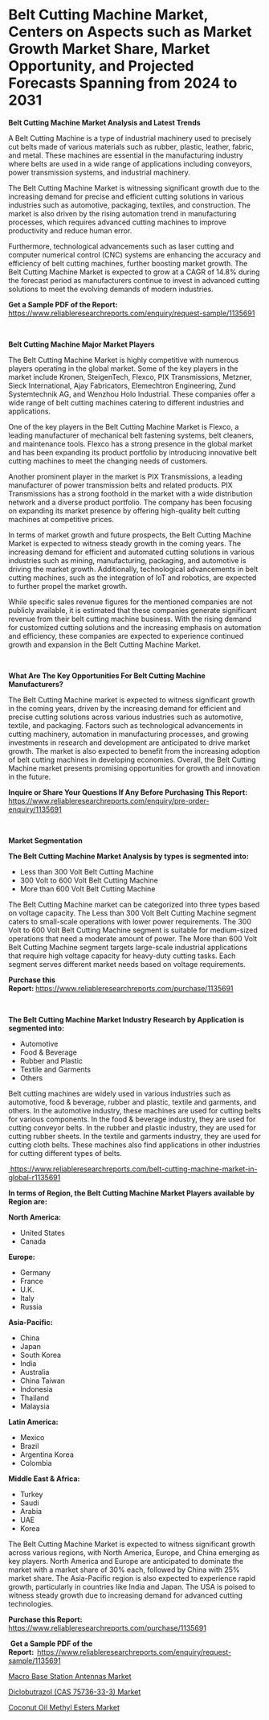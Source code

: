 <p><h1>Belt Cutting Machine Market, Centers on Aspects such as Market Growth Market Share, Market Opportunity, and Projected Forecasts Spanning from 2024 to 2031</h1></p><p><strong>Belt Cutting Machine Market Analysis and Latest Trends</strong></p>
<p><p>A Belt Cutting Machine is a type of industrial machinery used to precisely cut belts made of various materials such as rubber, plastic, leather, fabric, and metal. These machines are essential in the manufacturing industry where belts are used in a wide range of applications including conveyors, power transmission systems, and industrial machinery.</p><p>The Belt Cutting Machine Market is witnessing significant growth due to the increasing demand for precise and efficient cutting solutions in various industries such as automotive, packaging, textiles, and construction. The market is also driven by the rising automation trend in manufacturing processes, which requires advanced cutting machines to improve productivity and reduce human error.</p><p>Furthermore, technological advancements such as laser cutting and computer numerical control (CNC) systems are enhancing the accuracy and efficiency of belt cutting machines, further boosting market growth. The Belt Cutting Machine Market is expected to grow at a CAGR of 14.8% during the forecast period as manufacturers continue to invest in advanced cutting solutions to meet the evolving demands of modern industries.</p></p>
<p><strong>Get a Sample PDF of the Report:&nbsp;</strong> <a href="https://www.reliableresearchreports.com/enquiry/request-sample/1135691">https://www.reliableresearchreports.com/enquiry/request-sample/1135691</a></p>
<p>&nbsp;</p>
<p><strong>Belt Cutting Machine Major Market Players</strong></p>
<p><p>The Belt Cutting Machine Market is highly competitive with numerous players operating in the global market. Some of the key players in the market include Kronen, SteigenTech, Flexco, PIX Transmissions, Metzner, Sieck International, Ajay Fabricators, Elemechtron Engineering, Zund Systemtechnik AG, and Wenzhou Holo Industrial. These companies offer a wide range of belt cutting machines catering to different industries and applications.</p><p>One of the key players in the Belt Cutting Machine Market is Flexco, a leading manufacturer of mechanical belt fastening systems, belt cleaners, and maintenance tools. Flexco has a strong presence in the global market and has been expanding its product portfolio by introducing innovative belt cutting machines to meet the changing needs of customers.</p><p>Another prominent player in the market is PIX Transmissions, a leading manufacturer of power transmission belts and related products. PIX Transmissions has a strong foothold in the market with a wide distribution network and a diverse product portfolio. The company has been focusing on expanding its market presence by offering high-quality belt cutting machines at competitive prices.</p><p>In terms of market growth and future prospects, the Belt Cutting Machine Market is expected to witness steady growth in the coming years. The increasing demand for efficient and automated cutting solutions in various industries such as mining, manufacturing, packaging, and automotive is driving the market growth. Additionally, technological advancements in belt cutting machines, such as the integration of IoT and robotics, are expected to further propel the market growth.</p><p>While specific sales revenue figures for the mentioned companies are not publicly available, it is estimated that these companies generate significant revenue from their belt cutting machine business. With the rising demand for customized cutting solutions and the increasing emphasis on automation and efficiency, these companies are expected to experience continued growth and expansion in the Belt Cutting Machine Market.</p></p>
<p>&nbsp;</p>
<p><strong>What Are The Key Opportunities For Belt Cutting Machine Manufacturers?</strong></p>
<p><p>The Belt Cutting Machine market is expected to witness significant growth in the coming years, driven by the increasing demand for efficient and precise cutting solutions across various industries such as automotive, textile, and packaging. Factors such as technological advancements in cutting machinery, automation in manufacturing processes, and growing investments in research and development are anticipated to drive market growth. The market is also expected to benefit from the increasing adoption of belt cutting machines in developing economies. Overall, the Belt Cutting Machine market presents promising opportunities for growth and innovation in the future.</p></p>
<p><strong>Inquire or Share Your Questions If Any Before Purchasing This Report:</strong> <a href="https://www.reliableresearchreports.com/enquiry/pre-order-enquiry/1135691">https://www.reliableresearchreports.com/enquiry/pre-order-enquiry/1135691</a></p>
<p>&nbsp;</p>
<p><strong>Market Segmentation</strong></p>
<p><strong>The Belt Cutting Machine Market Analysis by types is segmented into:</strong></p>
<p><ul><li>Less than 300 Volt Belt Cutting Machine</li><li>300 Volt to 600 Volt Belt Cutting Machine</li><li>More than 600 Volt Belt Cutting Machine</li></ul></p>
<p><p>The Belt Cutting Machine market can be categorized into three types based on voltage capacity. The Less than 300 Volt Belt Cutting Machine segment caters to small-scale operations with lower power requirements. The 300 Volt to 600 Volt Belt Cutting Machine segment is suitable for medium-sized operations that need a moderate amount of power. The More than 600 Volt Belt Cutting Machine segment targets large-scale industrial applications that require high voltage capacity for heavy-duty cutting tasks. Each segment serves different market needs based on voltage requirements.</p></p>
<p><strong>Purchase this Report:&nbsp;</strong><a href="https://www.reliableresearchreports.com/purchase/1135691">https://www.reliableresearchreports.com/purchase/1135691</a></p>
<p>&nbsp;</p>
<p><strong>The Belt Cutting Machine Market Industry Research by Application is segmented into:</strong></p>
<p><ul><li>Automotive</li><li>Food & Beverage</li><li>Rubber and Plastic</li><li>Textile and Garments</li><li>Others</li></ul></p>
<p><p>Belt cutting machines are widely used in various industries such as automotive, food & beverage, rubber and plastic, textile and garments, and others. In the automotive industry, these machines are used for cutting belts for various components. In the food & beverage industry, they are used for cutting conveyor belts. In the rubber and plastic industry, they are used for cutting rubber sheets. In the textile and garments industry, they are used for cutting cloth belts. These machines also find applications in other industries for cutting different types of belts.</p></p>
<p><a href="https://www.reliableresearchreports.com/belt-cutting-machine-market-in-global-r1135691">&nbsp;https://www.reliableresearchreports.com/belt-cutting-machine-market-in-global-r1135691</a></p>
<p><strong>In terms of Region, the Belt Cutting Machine Market Players available by Region are:</strong></p>
<p>
    <p> <strong> North America: </strong>
        <ul>
            <li>United States</li>
            <li>Canada</li>
        </ul>
        </p> 
    <p> <strong> Europe: </strong>
        <ul>
            <li>Germany</li>
            <li>France</li>
            <li>U.K.</li>
            <li>Italy</li>
            <li>Russia</li>
        </ul>
        </p> 
    <p> <strong> Asia-Pacific: </strong>
        <ul>
            <li>China</li>
            <li>Japan</li>
            <li>South Korea</li>
            <li>India</li>
            <li>Australia</li>
            <li>China Taiwan</li>
            <li>Indonesia</li>
            <li>Thailand</li>
            <li>Malaysia</li>
        </ul>
        </p> 
    <p> <strong> Latin America: </strong>
        <ul>
            <li>Mexico</li>
            <li>Brazil</li>
            <li>Argentina Korea</li>
            <li>Colombia</li>
        </ul>
        </p> 
    <p> <strong> Middle East & Africa: </strong>
        <ul>
            <li>Turkey</li>
            <li>Saudi</li>
            <li>Arabia</li>
            <li>UAE</li>
            <li>Korea</li>
        </ul>
    </p>
    </p>
<p><p>The Belt Cutting Machine Market is expected to witness significant growth across various regions, with North America, Europe, and China emerging as key players. North America and Europe are anticipated to dominate the market with a market share of 30% each, followed by China with 25% market share. The Asia-Pacific region is also expected to experience rapid growth, particularly in countries like India and Japan. The USA is poised to witness steady growth due to increasing demand for advanced cutting technologies.</p></p>
<p><strong>Purchase this Report: </strong><a href="https://www.reliableresearchreports.com/purchase/1135691">https://www.reliableresearchreports.com/purchase/1135691</a></p>
<p>&nbsp;<strong>Get a Sample PDF of the Report:&nbsp;&nbsp;</strong><a href="https://www.reliableresearchreports.com/enquiry/request-sample/1135691">https://www.reliableresearchreports.com/enquiry/request-sample/1135691</a></p>
<p><strong></strong></p>
<p><p><a href="https://www.linkedin.com/pulse/macro-base-station-antennas-market-outlook-industry-overview-rgrze?trackingId=UvkAHFFgxLoQ%2FZFKrycOVA%3D%3D">Macro Base Station Antennas Market</a></p><p><a href="https://www.linkedin.com/pulse/diclobutrazol-cas-75736-33-3-market-comprehensive-report-its-4em7e?trackingId=%2BZZCwMhTxkPWvttyqY0MTw%3D%3D">Diclobutrazol (CAS 75736-33-3) Market</a></p><p><a href="https://www.linkedin.com/pulse/coconut-oil-methyl-esters-market-insights-players-forecast-bx8rf?trackingId=UvJOYowjwAksq91ucTzMTg%3D%3D">Coconut Oil Methyl Esters Market</a></p></p>